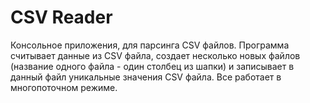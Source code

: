 # CSV Reader
Консольное приложения, для парсинга CSV файлов.
Программа считывает данные из CSV файла, создает несколько новых файлов (название одного файла - один столбец из шапки) и записывает в данный файл уникальные значения CSV файла. Все работает в многопоточном режиме.
